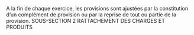 A la fin de chaque exercice, les provisions sont ajustées par la constitution d’un complément de provision ou par la reprise de tout ou partie de la provision.
SOUS-SECTION 2
RATTACHEMENT DES CHARGES ET PRODUITS